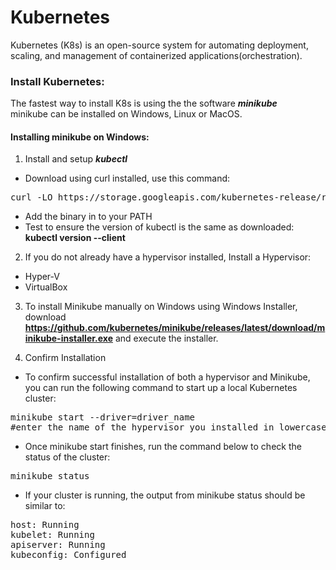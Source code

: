 # Kubernetes

Kubernetes (K8s) is an open-source system for automating deployment, scaling, and management of containerized applications(orchestration).  
### Install Kubernetes:  

The fastest way to install K8s is using the the software *__minikube__*  
minikube can be installed on Windows, Linux or MacOS.  

#### Installing minikube on Windows:  

1. Install and setup *__kubectl__*  

- Download using curl installed, use this command:
<pre>curl -LO https://storage.googleapis.com/kubernetes-release/release/v1.18.0/bin/windows/amd64/kubectl.exe</pre>
- Add the binary in to your PATH
- Test to ensure the version of kubectl is the same as downloaded: __kubectl version --client__  

2. If you do not already have a hypervisor installed, Install a Hypervisor:   
 
- Hyper-V  
- VirtualBox  

3. To install Minikube manually on Windows using Windows Installer, download __https://github.com/kubernetes/minikube/releases/latest/download/minikube-installer.exe__ and execute the installer.  

4. Confirm Installation  

- To confirm successful installation of both a hypervisor and Minikube, you can run the following command to start up a local Kubernetes cluster:  
<pre>
minikube start --driver=driver_name  
#enter the name of the hypervisor you installed in lowercase letters where driver_name  
</pre>

- Once minikube start finishes, run the command below to check the status of the cluster:  
<pre>minikube status</pre>

- If your cluster is running, the output from minikube status should be similar to:  

<pre>
host: Running  
kubelet: Running  
apiserver: Running  
kubeconfig: Configured  
</pre>
